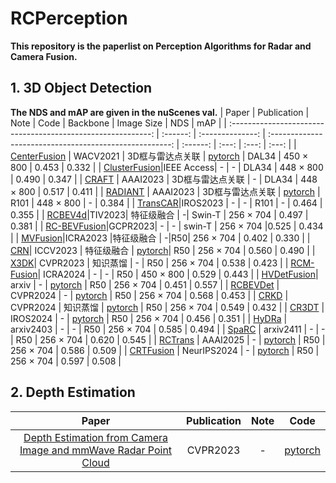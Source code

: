 # RCPerception 
**This repository is the paperlist on Perception Algorithms for Radar and Camera Fusion.**


## 1. 3D Object Detection 
**The NDS and mAP are given in the nuScenes val.**
| Paper                                                        | Publication |  Note         | Code                                                | Backbone | Image Size | NDS   | mAP   |
| :----------------------------------------------------------: | :------: | :--------------: | :-----------------------------------------------------: | :------: | :---: | :---: | :---: |
| [CenterFusion](https://openaccess.thecvf.com/content/WACV2021/papers/Nabati_CenterFusion_Center-Based_Radar_and_Camera_Fusion_for_3D_Object_Detection_WACV_2021_paper.pdf) | WACV2021 | 3D框与雷达点关联 | [pytorch](https://github.com/mrnabati/CenterFusion) | DAL34 | 450 $\times$ 800 | 0.453 | 0.332 |
| [ClusterFusion](https://ieeexplore.ieee.org/stamp/stamp.jsp?arnumber=10302296)|IEEE Access| - | - | DLA34 | 448 $\times$ 800 | 0.490 | 0.347 |
| [CRAFT](https://arxiv.org/pdf/2209.06535.pdf)                | AAAI2023 | 3D框与雷达点关联 | - | DLA34 | 448 $\times$ 800 | 0.517 | 0.411 |
| [RADIANT](http://cvlab.cse.msu.edu/pdfs/Long_Kumar_Morris_Liu_Castro_Chakravarty_AAAI2023.pdf) | AAAI2023 | 3D框与雷达点关联 | [pytorch](https://github.com/longyunf/radiant) | R101 | 448 $\times$ 800 | - | 0.384 |
| [TransCAR](https://arxiv.org/pdf/2305.00397.pdf)|IROS2023 | - | - | R101 | - | 0.464 | 0.355 |
| [RCBEV4d](https://arxiv.org/pdf/2208.12079.pdf)|TIV2023| 特征级融合 |  -| Swin-T | 256 $\times$ 704 | 0.497 | 0.381 |
| [RC-BEVFusion](https://arxiv.org/pdf/2305.15883.pdf)|GCPR2023| - | - | swin-T | 256 $\times$ 704 |0.525 | 0.434 |
| [MVFusion](https://arxiv.org/pdf/2302.10511.pdf)|ICRA2023 |特征级融合 |  -|R50| 256 $\times$ 704 | 0.402 | 0.330 |
| [CRN](https://openaccess.thecvf.com/content/ICCV2023/papers/Kim_CRN_Camera_Radar_Net_for_Accurate_Robust_Efficient_3D_Perception_ICCV_2023_paper.pdf)| ICCV2023 | 特征级融合 |  [pytorch](https://github.com/youngskkim/CRN)| R50 | 256 $\times$ 704 | 0.560 | 0.490 |
| [X3DK](https://openaccess.thecvf.com/content/CVPR2023/papers/Klingner_X3KD_Knowledge_Distillation_Across_Modalities_Tasks_and_Stages_for_Multi-Camera_CVPR_2023_paper.pdf)| CVPR2023 | 知识蒸馏 | - | R50 | 256 $\times$ 704 | 0.538 | 0.423 |
| [RCM-Fusion](https://ieeexplore.ieee.org/abstract/document/10611449)| ICRA2024 | - | - | R50 | 450 $\times$ 800 | 0.529 | 0.443 |
| [HVDetFusion](https://arxiv.org/pdf/2307.11323.pdf)| arxiv | - | [pytorch](https://github.com/HVXLab/HVDetFusion) | R50 | 256 $\times$ 704 | 0.451 | 0.557 |
| [RCBEVDet](https://openaccess.thecvf.com/content/CVPR2024/html/Lin_RCBEVDet_Radar-camera_Fusion_in_Birds_Eye_View_for_3D_Object_CVPR_2024_paper.html) | CVPR2024 | - | [pytorch](https://github.com/VDIGPKU/RCBEVDet) | R50 | 256 $\times$ 704 | 0.568 | 0.453 |
| [CRKD](https://openaccess.thecvf.com/content/CVPR2024/html/Zhao_CRKD_Enhanced_Camera-Radar_Object_Detection_with_Cross-modality_Knowledge_Distillation_CVPR_2024_paper.html) | CVPR2024 | 知识蒸馏 | [pytorch](https://github.com/Song-Jingyu/CRKD) | R50 | 256 $\times$ 704 | 0.549  | 0.432 |
| [CR3DT](https://arxiv.org/pdf/2403.15313) | IROS2024 | - | [pytorch](https://github.com/ETH-PBL/CR3DT) | R50 | 256 $\times$ 704 | 0.456  | 0.351 |
| [HyDRa](https://arxiv.org/pdf/2403.07746) | arxiv2403 | - | - | R50 | 256 $\times$ 704 | 0.585  | 0.494 |
| [SpaRC](https://arxiv.org/pdf/2411.19860) | arxiv2411 | - | - | R50 | 256 $\times$ 704 | 0.620  | 0.545 |
| [RCTrans](https://arxiv.org/pdf/2412.12799) | AAAI2025 | - | [pytorch](https://github.com/liyih/RCTrans) | R50 | 256 $\times$ 704 | 0.586  | 0.509 |
| [CRTFusion](https://arxiv.org/pdf/2411.03013?) | NeurIPS2024 | - | [pytorch](https://github.com/mjseong0414/CRT-Fusion) | R50 | 256 $\times$ 704 | 0.597  | 0.508 |

## 2. Depth  Estimation
| Paper                                                        | Publication |  Note         | Code                                                | 
| :----------------------------------------------------------: | :------: | :--------------: | :-----------------------------------------------------: |
| [Depth Estimation from Camera Image and mmWave Radar Point Cloud](https://openaccess.thecvf.com/content/CVPR2023/papers/Singh_Depth_Estimation_From_Camera_Image_and_mmWave_Radar_Point_Cloud_CVPR_2023_paper.pdf) | CVPR2023 | - | [pytorch](https://github.com/nesl/radar-camera-fusion-depth) | 
